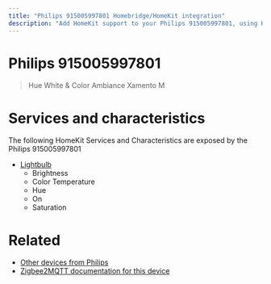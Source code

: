 ```yaml
---
title: "Philips 915005997801 Homebridge/HomeKit integration"
description: "Add HomeKit support to your Philips 915005997801, using Homebridge, Zigbee2MQTT and homebridge-z2m."
---
```

<!---
This file has been GENERATED using src/docgen/docgen.ts
DO NOT EDIT THIS FILE MANUALLY!
-->
# Philips 915005997801
> Hue White & Color Ambiance Xamento M


# Services and characteristics
The following HomeKit Services and Characteristics are exposed by
the Philips 915005997801

* [Lightbulb](../../light.md)
  * Brightness
  * Color Temperature
  * Hue
  * On
  * Saturation


# Related
* [Other devices from Philips](../index.md#philips)
* [Zigbee2MQTT documentation for this device](https://www.zigbee2mqtt.io/devices/915005997801.html)